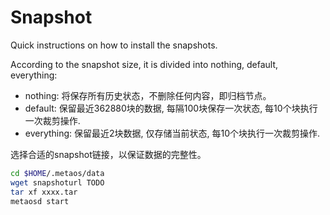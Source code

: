 # Snapshot

Quick instructions on how to install the snapshots.

According to the snapshot size, it is divided into nothing, default, everything:

- nothing: 将保存所有历史状态，不删除任何内容，即归档节点。
- default: 保留最近362880块的数据, 每隔100块保存一次状态, 每10个块执行一次裁剪操作.
- everything: 保留最近2块数据, 仅存储当前状态, 每10个块执行一次裁剪操作.

选择合适的snapshot链接，以保证数据的完整性。

```bash
cd $HOME/.metaos/data
wget snapshoturl TODO
tar xf xxxx.tar
metaosd start
```
